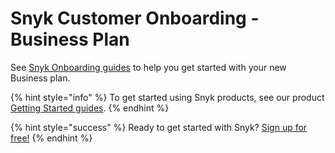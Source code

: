 # Snyk Customer Onboarding - Business Plan

See [Snyk Onboarding guides](https://snyk.gitbook.io/snyk-customer-success/) to help you get started with your new Business plan.

{% hint style="info" %}
To get started using Snyk products, see our product [Getting Started guides](getting-started).
{% endhint %}

{% hint style="success" %}
Ready to get started with Snyk? [Sign up for free!](https://snyk.io/login?cta=sign-up&loc=footer&page=support_docs_page/)
{% endhint %}

